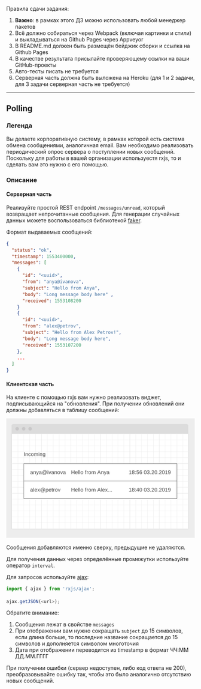 Правила сдачи задания:

1. **Важно**: в рамках этого ДЗ можно использовать любой менеджер пакетов
2. Всё должно собираться через Webpack (включая картинки и стили) и выкладываться на Github Pages через Appveyor
3. В README.md должен быть размещён бейджик сборки и ссылка на Github Pages
4. В качестве результата присылайте проверяющему ссылки на ваши GitHub-проекты
5. Авто-тесты писать не требуется
6. Серверная часть должна быть выложена на Heroku (для 1 и 2 задачи, для 3 задачи серверная часть не требуется)

---

## Polling

### Легенда

Вы делаете корпоративную систему, в рамках которой есть система обмена сообщениями, аналогичная email. Вам необходимо реализовать периодический опрос сервера о поступлении новых сообщений. Поскольку для работы в вашей организации используестя rxjs, то и сделать вам это нужно с его помощью.

### Описание

#### Серверная часть

Реализуйте простой REST endpoint `/messages/unread`, который возвращает непрочитанные сообщения. Для генерации случайных данных можете воспользоваться библиотекой [faker](https://www.npmjs.com/package/faker).

Формат выдаваемых сообщений:
```json
{
  "status": "ok",
  "timestamp": 1553400000,
  "messages": [
    {
      "id": "<uuid>",
      "from": "anya@ivanova",
      "subject": "Hello from Anya",
      "body": "Long message body here" ,
      "received": 1553108200
    }
    {
      "id": "<uuid>",
      "from": "alex@petrov",
      "subject": "Hello from Alex Petrov!",
      "body": "Long message body here",
      "received": 1553107200
    },
    ...
  ]
}
```

#### Клиентская часть

На клиенте с помощью rxjs вам нужно реализовать виджет, подписывающийся на "обновления". При получении обновлений они должны добавляться в таблицу сообщений:

![](./pic/polling.png)


Сообщения добавляются именно сверху, предыдущие не удаляются.

Для получения данных через определённые промежутки используйте оператор `interval`.

Для запросов используйте [ajax](https://rxjs-dev.firebaseapp.com/api/ajax/ajax):
```javascript
import { ajax } from 'rxjs/ajax';

ajax.getJSON(<url>);
```

Обратите внимание:
1. Сообщения лежат в свойстве `messages`
1. При отображении вам нужно сокращать `subject` до 15 символов, если длина больше, то последние название сокращается до 15 символов и дополняется символом многоточия
1. Дата при отображении переводится из timestamp в формат ЧЧ:ММ ДД.ММ.ГГГГ

При получении ошибки (сервер недоступен, либо код ответа не 200), преобразовывайте ошибку так, чтобы это было аналогично отсутствию новых сообщений.
